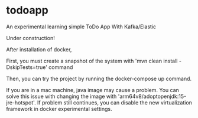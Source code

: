 # todoapp
An experimental learning simple ToDo App With Kafka/Elastic

Under construction!

After installation of docker,

First, you must create a snapshot of the system with 'mvn clean install -DskipTests=true' command

Then, you can try the project by running the docker-compose up command.

If you are in a mac machine, java image may cause a problem. You can solve this issue with changing the image with 'arm64v8/adoptopenjdk:15-jre-hotspot'.
If problem still continues, you can disable the new virtualization framework in docker experimental settings. 
